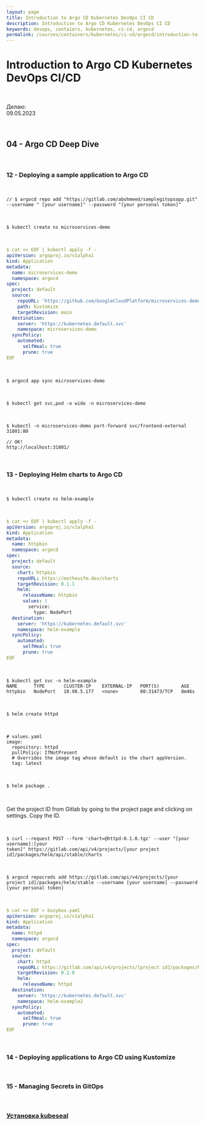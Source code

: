 ```yaml
---
layout: page
title: Introduction to Argo CD Kubernetes DevOps CI CD
description: Introduction to Argo CD Kubernetes DevOps CI CD
keywords: devops, contaiers, kubernetes, ci-cd, argocd
permalink: /courses/containers/kubernetes/ci-cd/argocd/introduction-to-argo-cd-kubernetes-devops-ci-cd/deploying-a-sample-application/
---
```


# Introduction to Argo CD Kubernetes DevOps CI/CD

<br/>

Делаю:  
09.05.2023

<br/>

## 04 - Argo CD Deep Dive

<br/>

### 12 - Deploying a sample application to Argo CD

<br/>

```
// $ argocd repo add "https://gitlab.com/abohmeed/samplegitopsapp.git" --username " [your username]" --password "[your personal token]"
```

<br/>

```
$ kubectl create ns microservices-demo
```

<br/>

```yaml
$ cat << EOF | kubectl apply -f -
apiVersion: argoproj.io/v1alpha1
kind: Application
metadata:
  name: microservices-demo
  namespace: argocd
spec:
  project: default
  source:
    repoURL: 'https://github.com/GoogleCloudPlatform/microservices-demo.git'
    path: kustomize
    targetRevision: main
  destination:
    server: 'https://kubernetes.default.svc'
    namespace: microservices-demo
  syncPolicy:
    automated:
      selfHeal: true
      prune: true
EOF
```

<br/>

```
$ argocd app sync microservices-demo
```

<br/>

```
$ kubectl get svc,pod -o wide -n microservices-demo
```

<br/>

```
$ kubectl -n microservices-demo port-forward svc/frontend-external 31801:80
```

```
// OK!
http://localhost:31801/
```

<br/>

### 13 - Deploying Helm charts to Argo CD

<br/>

```
$ kubectl create ns helm-example
```

<br/>

```yaml
$ cat << EOF | kubectl apply -f -
apiVersion: argoproj.io/v1alpha1
kind: Application
metadata:
  name: httpbin
  namespace: argocd
spec:
  project: default
  source:
    chart: httpbin
    repoURL: https://matheusfm.dev/charts
    targetRevision: 0.1.1
    helm:
      releaseName: httpbin
      values: |
        service:
          type: NodePort
  destination:
    server: 'https://kubernetes.default.svc'
    namespace: helm-example
  syncPolicy:
    automated:
      selfHeal: true
      prune: true
EOF
```

<br/>

```
$ kubectl get svc -n helm-example
NAME      TYPE       CLUSTER-IP    EXTERNAL-IP   PORT(S)        AGE
httpbin   NodePort   10.98.5.177   <none>        80:31473/TCP   8m46s
```

<br/>

```
$ helm create httpd
```

<br/>

```
# values.yaml
image:
  repository: httpd
  pullPolicy: IfNotPresent
  # Overrides the image tag whose default is the chart appVersion.
  tag: latest
```

<br/>

```
$ helm package .
```

<br/>

Get the project ID from Gitlab by going to the project page and clicking on settings. Copy the ID.

<br/>

```
$ curl --request POST --form 'chart=@httpd-0.1.0.tgz' --user "[your username]:[your
token]" https://gitlab.com/api/v4/projects/[your project id]/packages/helm/api/stable/charts
```

<br/>

```
$ argocd repocreds add https://gitlab.com/api/v4/projects/[your project id]/packages/helm/stable --username [your username] --password [your personal token]
```

<br/>

```yaml
$ cat << EOF > busybox.yaml
apiVersion: argoproj.io/v1alpha1
kind: Application
metadata:
  name: httpd
  namespace: argocd
spec:
  project: default
  source:
    chart: httpd
    repoURL: https://gitlab.com/api/v4/projects/[project id]/packages/helm/stable
    targetRevision: 0.1.0
    helm:
      releaseName: httpd
  destination:
    server: 'https://kubernetes.default.svc'
    namespace: helm-example2
  syncPolicy:
    automated:
      selfHeal: true
      prune: true
EOF
```

<br/>

### 14 - Deploying applications to Argo CD using Kustomize

<br/>

### 15 - Managing Secrets in GitOps

<br/>

### [Установка kubeseal](//docs.k8s.ru/tools/containers/kubernetes/utils/security/bitnami-seal/)
